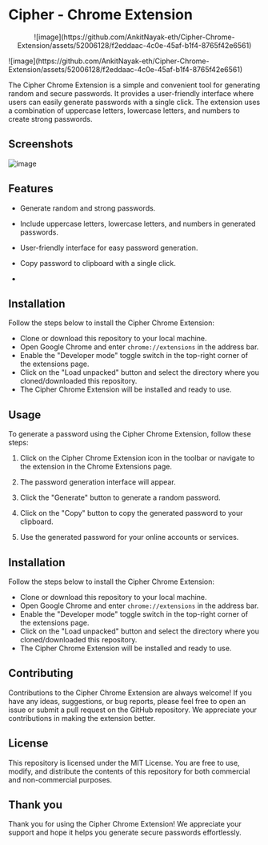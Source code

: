 # Cipher - Chrome Extension

<p align="center">
  ![image](https://github.com/AnkitNayak-eth/Cipher-Chrome-Extension/assets/52006128/f2eddaac-4c0e-45af-b1f4-8765f42e6561)
</p>
![image](https://github.com/AnkitNayak-eth/Cipher-Chrome-Extension/assets/52006128/f2eddaac-4c0e-45af-b1f4-8765f42e6561)

The Cipher Chrome Extension is a simple and convenient tool for generating random and secure passwords. It provides a user-friendly interface where users can easily generate passwords with a single click. The extension uses a combination of uppercase letters, lowercase letters, and numbers to create strong passwords.

## Screenshots
![image](https://github.com/AnkitNayak-eth/Cipher-Chrome-Extension/assets/52006128/0c781b8a-145b-42af-a44d-0e11ddc7308e)

## Features

- Generate random and strong passwords.

- Include uppercase letters, lowercase letters, and numbers in generated passwords.

- User-friendly interface for easy password generation.

- Copy password to clipboard with a single click.
- 
## Installation

Follow the steps below to install the Cipher Chrome Extension:


- Clone or download this repository to your local machine.
- Open Google Chrome and enter `chrome://extensions` in the address bar.
- Enable the "Developer mode" toggle switch in the top-right corner of the extensions page.
- Click on the "Load unpacked" button and select the directory where you cloned/downloaded this repository.
- The Cipher Chrome Extension will be installed and ready to use.


## Usage

To generate a password using the Cipher Chrome Extension, follow these steps:

1. Click on the Cipher Chrome Extension icon in the toolbar or navigate to the extension in the Chrome Extensions page.

2. The password generation interface will appear.

3. Click the "Generate" button to generate a random password.

4. Click on the "Copy" button to copy the generated password to your clipboard.

5. Use the generated password for your online accounts or services.

## Installation

Follow the steps below to install the Cipher Chrome Extension:


- Clone or download this repository to your local machine.
- Open Google Chrome and enter `chrome://extensions` in the address bar.
- Enable the "Developer mode" toggle switch in the top-right corner of the extensions page.
- Click on the "Load unpacked" button and select the directory where you cloned/downloaded this repository.
- The Cipher Chrome Extension will be installed and ready to use.


## Contributing

Contributions to the Cipher Chrome Extension are always welcome! If you have any ideas, suggestions, or bug reports, please feel free to open an issue or submit a pull request on the GitHub repository. We appreciate your contributions in making the extension better.

## License

This repository is licensed under the MIT License. You are free to use, modify, and distribute the contents of this repository for both commercial and non-commercial purposes.

## Thank you

Thank you for using the Cipher Chrome Extension! We appreciate your support and hope it helps you generate secure passwords effortlessly.
